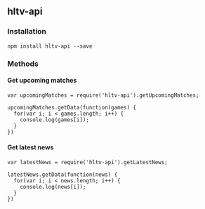 ## hltv-api

### Installation
`npm install hltv-api --save`

### Methods

#### Get upcoming matches
```
var upcomingMatches = require('hltv-api').getUpcomingMatches;

upcomingMatches.getData(function(games) {
  for(var i; i < games.length; i++) {
    console.log(games[i]);
  }
})
```

#### Get latest news
```
var latestNews = require('hltv-api').getLatestNews;

latestNews.getData(function(news) {
  for(var i; i < news.length; i++) {
    console.log(news[i]);
  }
})
```
